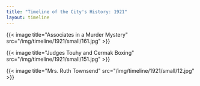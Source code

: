 ```yaml
---
title: "Timeline of the City's History: 1921"
layout: timeline
---
```


{{< image title="Associates in a Murder Mystery" src="/img/timeline/1921/small/161.jpg" >}}

{{< image title="Judges Touhy and Cermak Boxing" src="/img/timeline/1921/small/151.jpg" >}}

{{< image title="Mrs. Ruth Townsend" src="/img/timeline/1921/small/12.jpg" >}}
